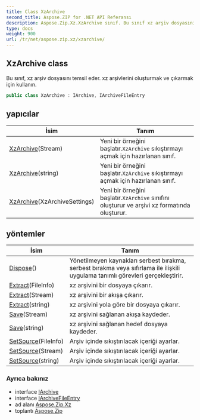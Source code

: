 ```yaml
---
title: Class XzArchive
second_title: Aspose.ZIP for .NET API Referansı
description: Aspose.Zip.Xz.XzArchive sınıf. Bu sınıf xz arşiv dosyasını temsil eder. xz arşivlerini oluşturmak ve çıkarmak için kullanın.
type: docs
weight: 900
url: /tr/net/aspose.zip.xz/xzarchive/
---
```

## XzArchive class

Bu sınıf, xz arşiv dosyasını temsil eder. xz arşivlerini oluşturmak ve çıkarmak için kullanın.

```csharp
public class XzArchive : IArchive, IArchiveFileEntry
```

## yapıcılar

| İsim | Tanım |
| --- | --- |
| [XzArchive](xzarchive/#constructor_1)(Stream) | Yeni bir örneğini başlatır.`XzArchive` sıkıştırmayı açmak için hazırlanan sınıf. |
| [XzArchive](xzarchive/#constructor_2)(string) | Yeni bir örneğini başlatır.`XzArchive` sıkıştırmayı açmak için hazırlanan sınıf. |
| [XzArchive](xzarchive/#constructor)(XzArchiveSettings) | Yeni bir örneğini başlatır.`XzArchive` sınıfını oluşturur ve arşivi xz formatında oluşturur. |

## yöntemler

| İsim | Tanım |
| --- | --- |
| [Dispose](../../aspose.zip.xz/xzarchive/dispose/)() | Yönetilmeyen kaynakları serbest bırakma, serbest bırakma veya sıfırlama ile ilişkili uygulama tanımlı görevleri gerçekleştirir. |
| [Extract](../../aspose.zip.xz/xzarchive/extract/#extract_1)(FileInfo) | xz arşivini bir dosyaya çıkarır. |
| [Extract](../../aspose.zip.xz/xzarchive/extract/#extract_2)(Stream) | xz arşivini bir akışa çıkarır. |
| [Extract](../../aspose.zip.xz/xzarchive/extract/#extract)(string) | xz arşivini yola göre bir dosyaya çıkarır. |
| [Save](../../aspose.zip.xz/xzarchive/save/#save)(Stream) | xz arşivini sağlanan akışa kaydeder. |
| [Save](../../aspose.zip.xz/xzarchive/save/#save_1)(string) | xz arşivini sağlanan hedef dosyaya kaydeder. |
| [SetSource](../../aspose.zip.xz/xzarchive/setsource/#setsource)(FileInfo) | Arşiv içinde sıkıştırılacak içeriği ayarlar. |
| [SetSource](../../aspose.zip.xz/xzarchive/setsource/#setsource_1)(Stream) | Arşiv içinde sıkıştırılacak içeriği ayarlar. |
| [SetSource](../../aspose.zip.xz/xzarchive/setsource/#setsource_2)(string) | Arşiv içinde sıkıştırılacak içeriği ayarlar. |

### Ayrıca bakınız

* interface [IArchive](../../aspose.zip/iarchive/)
* interface [IArchiveFileEntry](../../aspose.zip/iarchivefileentry/)
* ad alanı [Aspose.Zip.Xz](../../aspose.zip.xz/)
* toplantı [Aspose.Zip](../../)


